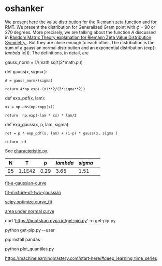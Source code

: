 # oshanker

We present here the value distribution for the Riemann zeta function and for RMT. We present the distribution for Generalized Gram point with $\phi$ = 90 or 270 degrees. More precisely, we are talking about the function $A$ discussed in [Random Matrix Theory explanation for Riemann Zeta Value Distribution Symmetry
](https://www.researchgate.net/publication/373331662_Random_Matrix_Theory_explanation_for_Riemann_Zeta_Value_Distribution_Symmetry). But they are close enough to each other. The distribution is the sum of a gaussian normal distribution and an exponential distribution (exp(- $lambda$ |x|)). The definitions, in detail, are


   gauss_norm = 1/(math.sqrt(2*math.pi))


def gauss(x, sigma ):

    A = gauss_norm/(sigma)
    
    return A*np.exp(-(x)**2/(2*sigma**2))

def exp_pdf(x, lam):

    xx = np.abs(np.copy(x))
    
    return  np.exp(-lam * xx) * lam/2
    
def exp_gauss(x, p, lam, sigma):

    ret = p * exp_pdf(x, lam) + (1-p) * gauss(x, sigma )
    
    return ret
    
See [characteristic.py](https://github.com/oshanker/oshanker/blob/master/python/cue/characteristic.py).

N  | T    | p   | $lambda$ | $sigma$ | | 
--- | --- | --- | --- |--- |--- |
95 | 1.1E42 | 0.29 | 3.65 | 1.51 |  | 

[fit-a-gaussian-curve](https://stackoverflow.com/questions/44480137/how-can-i-fit-a-gaussian-curve-in-python)

[fit-mixture-of-two-gaussian](https://stackoverflow.com/questions/35990467/fit-mixture-of-two-gaussian-normal-distributions-to-a-histogram-from-one-set-of)

[scipy.optimize.curve_fit](https://docs.scipy.org/doc/scipy/reference/generated/scipy.optimize.curve_fit.html)

[area under normal curve](https://discovery.cs.illinois.edu/learn/Simulation-and-Distributions/Normal-Distribution/)

curl 'https://bootstrap.pypa.io/get-pip.py' -o get-pip.py

python get-pip.py --user

pip install pandas

python plot_quantiles.py 


https://machinelearningmastery.com/start-here/#deep_learning_time_series
